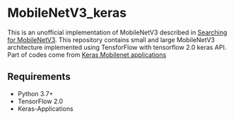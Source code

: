 # MobileNetV3_keras
This is an unofficial implementation of MobileNetV3 described in [Searching for MobileNetV3](https://arxiv.org/abs/1905.02244). This repository contains small and large MobileNetV3 architecture implemented using TensforFlow with tensorflow 2.0 keras API. Part of codes come from [Keras Mobilenet applications](https://github.com/keras-team/keras-applications/blob/master/keras_applications/mobilenet_v2.py)


## Requirements
* Python 3.7+
* TensorFlow 2.0
* Keras-Applications
